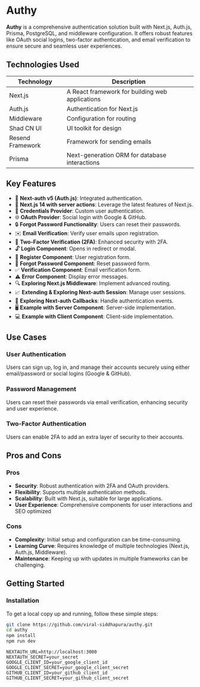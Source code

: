 # Authy

**Authy** is a comprehensive authentication solution built with Next.js, Auth.js, Prisma, PostgreSQL, and middleware configuration. It offers robust features like OAuth social logins, two-factor authentication, and email verification to ensure secure and seamless user experiences.

## Technologies Used
| Technology      | Description                                     |
| --------------- | ------------------------------------------------|
| Next.js         | A React framework for building web applications |
| Auth.js         | Authentication for Next.js                      |
| Middleware      | Configuration for routing                       |
| Shad CN UI      | UI toolkit for design                           |
| Resend Framework| Framework for sending emails                    |
| Prisma          | Next-generation ORM for database interactions   |

## Key Features
- 🔐 **Next-auth v5 (Auth.js)**: Integrated authentication.
- 🚀 **Next.js 14 with server actions**: Leverage the latest features of Next.js.
- 🔑 **Credentials Provider**: Custom user authentication.
- 🌐 **OAuth Provider**: Social login with Google & GitHub.
- 🔒 **Forgot Password Functionality**: Users can reset their passwords.
- ✉️ **Email Verification**: Verify user emails upon registration.
- 📱 **Two-Factor Verification (2FA)**: Enhanced security with 2FA.
- 🔓 **Login Component**: Opens in redirect or modal.
- 📝 **Register Component**: User registration form.
- 🤔 **Forgot Password Component**: Reset password form.
- ✅ **Verification Component**: Email verification form.
- ⚠️ **Error Component**: Display error messages.
- 🔍 **Exploring Next.js Middleware**: Implement advanced routing.
- 📈 **Extending & Exploring Next-auth Session**: Manage user sessions.
- 🔄 **Exploring Next-auth Callbacks**: Handle authentication events.
- 🖥️ **Example with Server Component**: Server-side implementation.
- 💻 **Example with Client Component**: Client-side implementation.

## Use Cases
### User Authentication
Users can sign up, log in, and manage their accounts securely using either email/password or social logins (Google & GitHub).

### Password Management
Users can reset their passwords via email verification, enhancing security and user experience.

### Two-Factor Authentication
Users can enable 2FA to add an extra layer of security to their accounts.

## Pros and Cons
### Pros
- **Security**: Robust authentication with 2FA and OAuth providers.
- **Flexibility**: Supports multiple authentication methods.
- **Scalability**: Built with Next.js, suitable for large applications.
- **User Experience**: Comprehensive components for user interactions and SEO optimized

### Cons
- **Complexity**: Initial setup and configuration can be time-consuming.
- **Learning Curve**: Requires knowledge of multiple technologies (Next.js, Auth.js, Middleware).
- **Maintenance**: Keeping up with updates in multiple frameworks can be challenging.

## Getting Started
### Installation
To get a local copy up and running, follow these simple steps:

```bash
git clone https://github.com/viral-siddhapura/authy.git
cd authy
npm install
npm run dev
```

```Configure the environment variables in a .env.local file:
NEXTAUTH_URL=http://localhost:3000
NEXTAUTH_SECRET=your_secret
GOOGLE_CLIENT_ID=your_google_client_id
GOOGLE_CLIENT_SECRET=your_google_client_secret
GITHUB_CLIENT_ID=your_github_client_id
GITHUB_CLIENT_SECRET=your_github_client_secret

